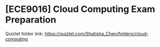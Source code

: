 # [ECE9016] Cloud Computing Exam Preparation 

Quizlet folder link: https://quizlet.com/Shatisha_Chen/folders/cloud-computing
